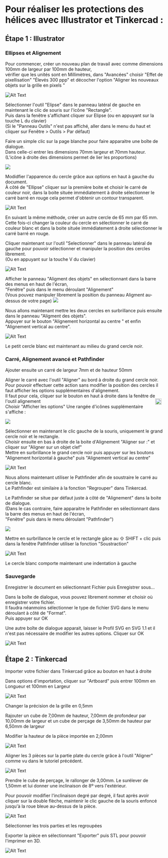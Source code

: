 # Pour réaliser les protections des hélices avec Illustrator et Tinkercad :

## Étape 1 : Illustrator

### Ellipses et Alignement

Pour commencer, créer un nouveau plan de travail avec comme dimensions 100mm de largeur par 100mm de hauteur,  
vérifier que les unités sont en Millimètres, dans "Avancées" choisir "Effet de pixellisation" "Élevés 300 ppp" et décocher l'option "Aligner les nouveaux objets sur la grille en pixels "

![Alt Text](Gifs2/05.gif)

Sélectionner l'outil "Elipse" dans le panneau latéral de gauche en maintenant le clic de souris sur l'icône "Rectangle".  
Puis dans la fenêtre s'affichant cliquer sur Elipse (ou en appuyant sur la touche L du clavier)  
(Si le "Panneau Outils" n'est pas affiché, aller dans le menu du haut et cliquer sur Fenêtre > Outils > Par défaut)

Faire un simple clic sur la page blanche pour faire apparaitre une boîte de dialogue.  
Dans celle-ci entrer les dimensions 70mm largeur et 70mm hauteur.  
(L'icône à droite des dimensions permet de lier les proportions)

<img src="Gifs2/Ellipse_Box.png">

Modidfier l'apparence du cercle grâce aux options en haut à gauche du document.  
À côté de "Ellipse" cliquer sur la première boite et choisir le carré de couleur noir, dans la boite située immédiatement à droite sélectionner le carré barré en rouge cela permet d'obtenir un contour transparent.

![Alt Text](Gifs2/06.gif)

En suivant la même méthode, créer un autre cercle de 65 mm par 65 mm.  
Cette fois-ci changer la couleur du cercle en sélectionner le carré de couleur blanc et dans la boite située immédiatement à droite sélectionner le carré barré en rouge.

Cliquer maintenant sur l'outil "Selectionner" dans le panneau latéral de gauche pour pouvoir sélectionner et manipuler la position des cercles librement.  
(Ou en appuyant sur la touche V du clavier)

![Alt Text](Gifs2/07.gif)

Afficher le panneau "Aligment des objets" en sélectionnant dans la barre des menus en haut de l'écran,  
"Fenêtre" puis dans le menu déroulant "Alignement"  
(Vous pouvez manipuler librement la position du panneau Aligment au-dessus de votre page)
<img src="Gifs2/Alignement_Simple_Box.png">

Nous allons maintenant mettre les deux cercles en surbrillance puis ensuite dans le panneau "Aligment des objets".  
Appuyer sur le bouton "Alignement horizontal au centre " et enfin "Alignement vertical au centre".

![Alt Text](Gifs2/08.gif)

Le petit cercle blanc est maintenant au milieu du grand cercle noir.

### Carré, Alignement avancé et Pathfinder

Ajouter ensuite un carré de largeur 7mm et de hauteur 50mm

Aligner le carré avec l'outil "Aligner" au bord à droite du grand cercle noir.  
Pour pouvoir effectuer cette action sans modifier la position des cercles il faut afficher les options supplémentaires d'alignement.  
Il faut pour cela, cliquer sur le bouton en haut à droite dans la fenêtre de l'outil alignement <img src="Gifs2/Options.svg" style="float : right;margin-right: 7px;" width="20" height="20">  
Choisir "Afficher les options"
Une rangée d'icônes supplémentaire s'affiche :

<img src="Gifs2/Alignement_Box.png">

Sélectionner en maintenant le clic gauche de la souris, uniquement le grand cercle noir et le rectangle.  
Choisir ensuite en bas à droite de la boite d'Alignement "Aligner sur :" et cliquer sur "Aligner sur un objet clef"  
Mettre en surbrillance le grand cercle noir puis appuyer sur les boutons  
"Alignement horizontal à gauche" puis "Alignement vertical au centre"

![Alt Text](Gifs2/09.gif)

Nous allons maintenant utiliser le Pathfinder afin de soustraire le carré au cercle blanc.  
Le Pathfinder est similaire à la fonction "Regrouper" dans Tinkercad.   

Le Pathfinder se situe par défaut juste à côté de "Alignement" dans la boite de dialogue.  
(Dans le cas contraire, faire apparaitre le Pathfinder en sélectionnant dans la barre des menus en haut de l'écran,  
"Fenêtre" puis dans le menu déroulant "Pathfinder")

<img src="Gifs2/Pathfinder_box.png">

Mettre en surbrillance le cercle et le rectangle gâce au ⇧ SHIFT + clic puis dans la fenêtre Pathfinder utiliser la fonction "Soustraction"

![Alt Text](Gifs2/10.gif)

Le cercle blanc comporte maintenant une indentation à gauche

### Sauvegarde

Enregistrer le document en sélectionnant  Fichier puis Enregistrer sous...

Dans la boîte de dialogue, vous pouvez librement nommer et choisir où enregistrer votre fichier.  
Il faudra néanmoins sélectionner le type de fichier SVG dans le menu déroulant à côté de "Format".  
Puis appuyer sur OK

Une autre boîte de dialogue apparait, laisser le Profil SVG en SVG 1.1 et il n'est pas nécessaire de modifier les autres options. Cliquer sur OK

![Alt Text](Gifs2/11.gif)

## Étape 2 : Tinkercad

Importer votre fichier dans Tinkercad grâce au bouton en haut à droite

Dans options d'importation, cliquer sur "Artboard" puis entrer 100mm en Longueur et 100mm en Largeur

![Alt Text](Gifs2/12.gif)

Changer la précision de la grille en 0,5mm

Rajouter un cube de 7,00mm de hauteur, 7,00mm de profondeur par 10,00mm de largeur et un cube de perçage de 3,50mm de hauteur par 6,50mm de largeur

Modifier la hauteur de la pièce importée en 2,00mm

![Alt Text](Gifs2/13.gif)

Aligner les 3 pièces sur la partie plate du cercle grâce à l'outil "Aligner" comme vu dans le tutoriel précédent.

![Alt Text](Gifs2/14.gif)

Prendre le cube de perçage, le rallonger de 3,00mm.
Le surélever de 1,50mm et lui donner une inclinaison de 8º vers l'extérieur.  

Pour pouvoir modifier l'inclinaison degré par degré, il faut après avoir cliquer sur la double flèche, maintenir le clic gauche de la souris enfoncé jusqu'à la roue bleue au-dessus de la pièce.

![Alt Text](Gifs2/15.gif)

Sélectionner les trois parties et les regroupées

Exporter la pièce en sélectionnant "Exporter" puis STL pour pouvoir l'imprimer en 3D.

![Alt Text](Gifs2/16.gif)
